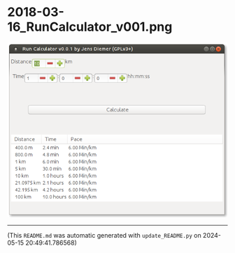 
# 2018-03-16_RunCalculator_v001.png

![2018-03-16_RunCalculator_v001.png](https://raw.githubusercontent.com/jedie/jedie.github.io/master/screenshots/RunCalculator/2018-03-16_RunCalculator_v001.png "2018-03-16_RunCalculator_v001.png")

----
(This `README.md` was automatic generated with `update_README.py` on 2024-05-15 20:49:41.786568)
